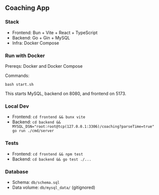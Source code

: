 ## Coaching App

### Stack
- Frontend: Bun + Vite + React + TypeScript
- Backend: Go + Gin + MySQL
- Infra: Docker Compose

### Run with Docker
Prereqs: Docker and Docker Compose

Commands:
```
bash start.sh
```
This starts MySQL, backend on 8080, and frontend on 5173.

### Local Dev
- Frontend: `cd frontend && bunx vite`
- Backend: `cd backend && MYSQL_DSN="root:root@tcp(127.0.0.1:3306)/coaching?parseTime=true" go run ./cmd/server`

### Tests
- Frontend: `cd frontend && npm test`
- Backend: `cd backend && go test ./...`

### Database
- Schema: `db/schema.sql`
- Data volume: `db/mysql_data/` (gitignored)


